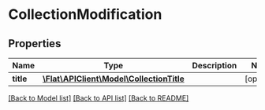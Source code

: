 # CollectionModification

## Properties
Name | Type | Description | Notes
------------ | ------------- | ------------- | -------------
**title** | [**\Flat\APIClient\Model\CollectionTitle**](CollectionTitle.md) |  | [optional] 

[[Back to Model list]](../README.md#documentation-for-models) [[Back to API list]](../README.md#documentation-for-api-endpoints) [[Back to README]](../README.md)


